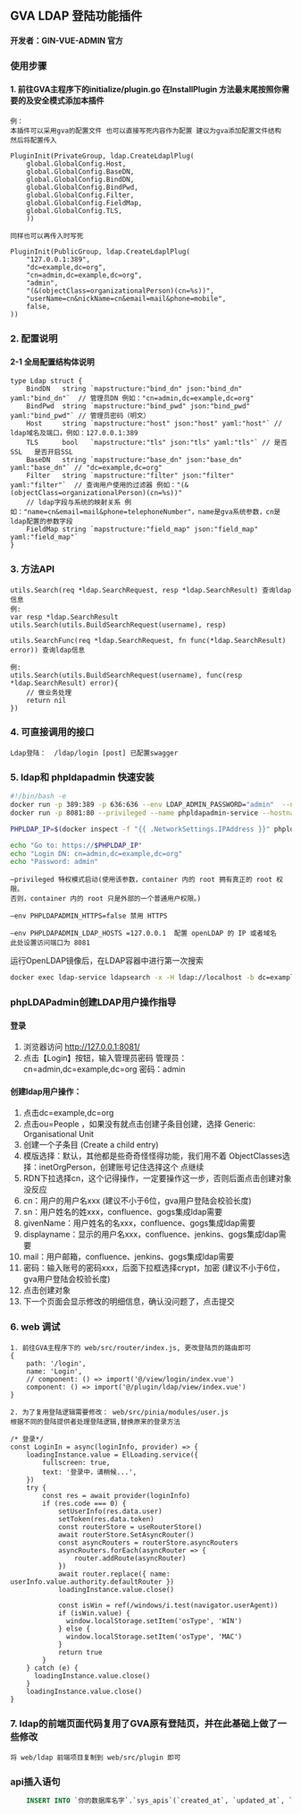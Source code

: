 ## GVA LDAP 登陆功能插件
#### 开发者：GIN-VUE-ADMIN 官方

### 使用步骤

#### 1. 前往GVA主程序下的initialize/plugin.go 在InstallPlugin 方法最末尾按照你需要的及安全模式添加本插件
    例：
    本插件可以采用gva的配置文件 也可以直接写死内容作为配置 建议为gva添加配置文件结构 然后将配置传入
    
	PluginInit(PrivateGroup, ldap.CreateLdaplPlug(
        global.GlobalConfig.Host,
        global.GlobalConfig.BaseDN,
        global.GlobalConfig.BindDN,
        global.GlobalConfig.BindPwd,
        global.GlobalConfig.Filter,
        global.GlobalConfig.FieldMap,
        global.GlobalConfig.TLS,
		))

    同样也可以再传入时写死

   	PluginInit(PublicGroup, ldap.CreateLdaplPlug(
		"127.0.0.1:389",
		"dc=example,dc=org",
		"cn=admin,dc=example,dc=org",
		"admin",
		"(&(objectClass=organizationalPerson)(cn=%s))",
		"userName=cn&nickName=cn&email=mail&phone=mobile",
		false,
	))

### 2. 配置说明

#### 2-1 全局配置结构体说明

    type Ldap struct {
        BindDN   string `mapstructure:"bind_dn" json:"bind_dn" yaml:"bind_dn"`  // 管理员DN 例如："cn=admin,dc=example,dc=org"
        BindPwd  string `mapstructure:"bind_pwd" json:"bind_pwd" yaml:"bind_pwd"` // 管理员密码（明文） 
        Host     string `mapstructure:"host" json:"host" yaml:"host"` // ldap域名及端口，例如：127.0.0.1:389
        TLS      bool   `mapstructure:"tls" json:"tls" yaml:"tls"` // 是否SSL   是否开启SSL
        BaseDN   string `mapstructure:"base_dn" json:"base_dn" yaml:"base_dn"` // "dc=example,dc=org"
        Filter   string `mapstructure:"filter" json:"filter" yaml:"filter"`  // 查询用户使用的过滤器 例如："(&(objectClass=organizationalPerson)(cn=%s))"
        // ldap字段与系统的映射关系 例如："name=cn&email=mail&phone=telephoneNumber"，name是gva系统参数，cn是ldap配置的参数字段
        FieldMap string `mapstructure:"field_map" json:"field_map" yaml:"field_map"` 
    }



### 3. 方法API

    utils.Search(req *ldap.SearchRequest, resp *ldap.SearchResult) 查询ldap信息
    例:
    var resp *ldap.SearchResult
    utils.Search(utils.BuildSearchRequest(username), resp)
    
    utils.SearchFunc(req *ldap.SearchRequest, fn func(*ldap.SearchResult) error)) 查询ldap信息
    
    例:
    utils.Search(utils.BuildSearchRequest(username), func(resp *ldap.SearchResult) error){
        // 做业务处理
        return nil 
    })


### 4. 可直接调用的接口

    Ldap登陆：  /ldap/login [post] 已配置swagger

### 5. ldap和 phpldapadmin 快速安装
```sh
#!/bin/bash -e
docker run -p 389:389 -p 636:636 --env LDAP_ADMIN_PASSWORD="admin"  --name ldap-service --hostname ldap-service --detach osixia/openldap
docker run -p 8081:80 --privileged --name phpldapadmin-service --hostname phpldapadmin-service --link ldap-service:ldap-host --env PHPLDAPADMIN_HTTPS=false --env PHPLDAPADMIN_LDAP_HOSTS=ldap-host --detach osixia/phpldapadmin

PHPLDAP_IP=$(docker inspect -f "{{ .NetworkSettings.IPAddress }}" phpldapadmin-service)

echo "Go to: https://$PHPLDAP_IP"
echo "Login DN: cn=admin,dc=example,dc=org"
echo "Password: admin"
```

    –privileged 特权模式启动(使用该参数，container 内的 root 拥有真正的 root 权限。
    否则，container 内的 root 只是外部的一个普通用户权限。)
    
    –env PHPLDAPADMIN_HTTPS=false 禁用 HTTPS
    
    –env PHPLDAPADMIN_LDAP_HOSTS =127.0.0.1  配置 openLDAP 的 IP 或者域名
    此处设置访问端口为 8081



运行OpenLDAP镜像后，在LDAP容器中进行第一次搜索
```sh
docker exec ldap-service ldapsearch -x -H ldap://localhost -b dc=example,dc=org -D "cn=admin,dc=example,dc=org" -w admin
```

### phpLDAPadmin创建LDAP用户操作指导 
#### 登录
1. 浏览器访问 http://127.0.0.1:8081/ 
2. 点击【Login】按钮，输入管理员密码
管理员：cn=admin,dc=example,dc=org
密码：admin

#### 创建ldap用户操作：
1. 点击dc=example,dc=org
2. 点击ou=People ，如果没有就点击创建子条目创建，选择 Generic: Organisational Unit
3. 创建一个子条目 (Create a child entry)
4. 模版选择：默认，其他都是些奇奇怪怪得功能，我们用不着 ObjectClasses选择：inetOrgPerson，创建账号记住选择这个 点继续
5. RDN下拉选择cn，这个记得操作，一定要操作这一步，否则后面点击创建对象没反应
6. cn：用户的用户名xxx (建议不小于6位，gva用户登陆会校验长度)
7. sn：用户姓名的姓xxx，confluence、gogs集成ldap需要
8. givenName：用户姓名的名xxx，confluence、gogs集成ldap需要
9. displayname：显示的用户名xxx，confluence、jenkins、gogs集成ldap需要
10. mail：用户邮箱，confluence、jenkins、gogs集成ldap需要
11. 密码：输入账号的密码xxx，后面下拉框选择crypt，加密  (建议不小于6位，gva用户登陆会校验长度)
12. 点击创建对象
13. 下一个页面会显示修改的明细信息，确认没问题了，点击提交

### 6. web 调试
    1. 前往GVA主程序下的 web/src/router/index.js, 更改登陆页的路由即可
    {
        path: '/login',
        name: 'Login',
        // component: () => import('@/view/login/index.vue')
        component: () => import('@/plugin/ldap/view/index.vue')
    }
    
    2. 为了复用登陆逻辑需要修改： web/src/pinia/modules/user.js 
    根据不同的登陆提供者处理登陆逻辑,替换原来的登录方法    
    
    /* 登录*/
    const LoginIn = async(loginInfo, provider) => {
        loadingInstance.value = ElLoading.service({
            fullscreen: true,
            text: '登录中，请稍候...',
        })
        try {
            const res = await provider(loginInfo)
            if (res.code === 0) {
                setUserInfo(res.data.user)
                setToken(res.data.token)
                const routerStore = useRouterStore()
                await routerStore.SetAsyncRouter()
                const asyncRouters = routerStore.asyncRouters
                asyncRouters.forEach(asyncRouter => {
                    router.addRoute(asyncRouter)
                })
                await router.replace({ name: userInfo.value.authority.defaultRouter })
                loadingInstance.value.close()
    
                const isWin = ref(/windows/i.test(navigator.userAgent))
                if (isWin.value) {
                  window.localStorage.setItem('osType', 'WIN')
                } else {
                  window.localStorage.setItem('osType', 'MAC')
                }
                return true
            }
        } catch (e) {
          loadingInstance.value.close()
        }
        loadingInstance.value.close()
    }
    
### 7. ldap的前端页面代码复用了GVA原有登陆页，并在此基础上做了一些修改
    将 web/ldap 前端项目复制到 web/src/plugin 即可
   
### api插入语句

```sql
    INSERT INTO `你的数据库名字`.`sys_apis`(`created_at`, `updated_at`, `deleted_at`, `path`, `description`, `api_group`, `method`) VALUES ( '2021-08-25 23:09:12', '2021-08-25 23:09:12', NULL, '/ldap/login', 'LDAP登陆', 'ldap', 'POST');
```
